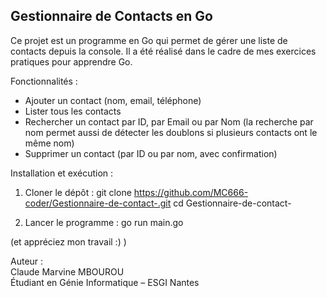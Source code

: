 Gestionnaire de Contacts en Go
------------------------------

Ce projet est un programme en Go qui permet de gérer une liste de contacts depuis la console. 
Il a été réalisé dans le cadre de mes exercices pratiques pour apprendre Go.

Fonctionnalités :
- Ajouter un contact (nom, email, téléphone)
- Lister tous les contacts
- Rechercher un contact par ID, par Email ou par Nom 
  (la recherche par nom permet aussi de détecter les doublons si plusieurs contacts ont le même nom)
- Supprimer un contact (par ID ou par nom, avec confirmation)

Installation et exécution :
1. Cloner le dépôt :
   git clone https://github.com/MC666-coder/Gestionnaire-de-contact-.git
   cd Gestionnaire-de-contact-

2. Lancer le programme :
   go run main.go

(et appréciez mon travail :) )



Auteur :  
Claude Marvine MBOUROU  
Étudiant en Génie Informatique – ESGI Nantes
